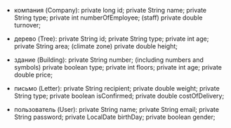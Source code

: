 - компания (Company):
private long id;
private String name;
private String type;
private int numberOfEmployee;  (staff)
private double turnover;


- дерево (Tree):
private String id;
private String type;
private int age;
private String area; (climate zone)
private double height;


- здание (Building):
private String number; (including numbers and symbols)
private boolean type;
private int floors;
private int age;
private double price;


- письмо (Letter):
private String recipient;
private double weight;
private String type;
private boolean isConfirmed;
private double costOfDelivery;


- пользователь (User):
private String name;
private String email;
private String password;
private LocalDate birthDay;
private boolean gender;